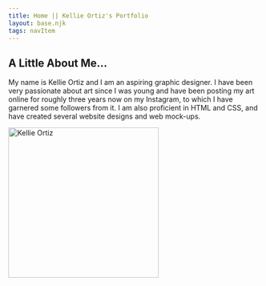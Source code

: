 ```yaml
---
title: Home || Kellie Ortiz's Portfolio
layout: base.njk
tags: navItem
---
```


<!DOCTYPE html>
<html>
    <head>
        <meta charset="utf-8">
        <meta http-equiv="x-ua-compatible" content="ie=edge">
        <title>Kellie Ortiz's Portfolio</title>
        <meta name="viewport" content="width=device-width, initial-scale=1">
        <link rel="stylesheet" href="css/style.css">
    </head>
<body>
<h2>A Little About Me...</h2>
<p>My name is Kellie Ortiz and I am an aspiring graphic designer. I have been very passionate about art since I was young and have been posting my art online for roughly three years now on my Instagram, to which I have garnered some followers from it. I am also proficient in HTML and CSS, and have created several website designs and web mock-ups.</p>
<img src="me.png" alt="Kellie Ortiz" class="picture" width="300" height="300">
<script src="/js/main.js"></script>
</div>
</body>
</html> 